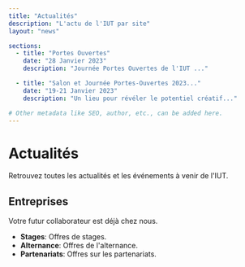 ```yaml
---
title: "Actualités"
description: "L'actu de l'IUT par site"
layout: "news"

sections:
  - title: "Portes Ouvertes"
    date: "28 Janvier 2023"
    description: "Journée Portes Ouvertes de l'IUT ..."

  - title: "Salon et Journée Portes-Ouvertes 2023..."
    date: "19-21 Janvier 2023"
    description: "Un lieu pour révéler le potentiel créatif..."

# Other metadata like SEO, author, etc., can be added here.
---
```


# Actualités
Retrouvez toutes les actualités et les événements à venir de l'IUT.

## Entreprises
Votre futur collaborateur est déjà chez nous.

- **Stages**: Offres de stages.
- **Alternance**: Offres de l'alternance.
- **Partenariats**: Offres sur les partenariats.

